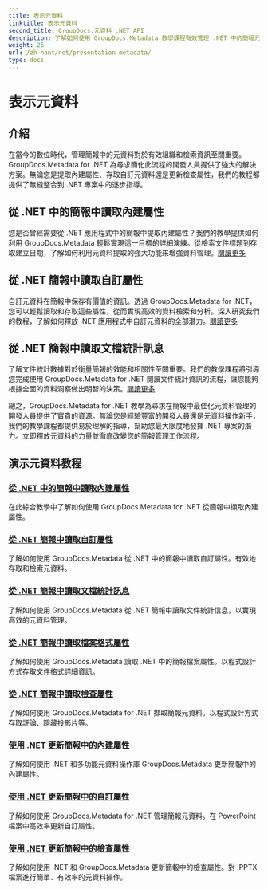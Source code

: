 ```yaml
---
title: 表示元資料
linktitle: 表示元資料
second_title: GroupDocs.元資料 .NET API
description: 了解如何使用 GroupDocs.Metadata 教學課程有效管理 .NET 中的簡報元資料。輕鬆存取內建和自訂屬性。
weight: 25
url: /zh-hant/net/presentation-metadata/
type: docs
---
```

# 表示元資料

## 介紹

在當今的數位時代，管理簡報中的元資料對於有效組織和檢索資訊至關重要。 GroupDocs.Metadata for .NET 為尋求簡化此流程的開發人員提供了強大的解決方案。無論您是提取內建屬性、存取自訂元資料還是更新檢查屬性，我們的教程都提供了無縫整合到 .NET 專案中的逐步指導。

## 從 .NET 中的簡報中讀取內建屬性

您是否曾經需要從 .NET 應用程式中的簡報中提取內建屬性？我們的教學提供如何利用 GroupDocs.Metadata 輕鬆實現這一目標的詳細演練。從檢索文件標題到存取建立日期，了解如何利用元資料提取的強大功能來增強資料管理。[閱讀更多](./read-built-in-properties-presentations/)

## 從 .NET 簡報中讀取自訂屬性

自訂元資料在簡報中保存有價值的資訊。透過 GroupDocs.Metadata for .NET，您可以輕鬆讀取和存取這些屬性，從而實現高效的資料檢索和分析。深入研究我們的教程，了解如何釋放 .NET 應用程式中自訂元資料的全部潛力。[閱讀更多](./read-custom-properties-presentations/)

## 從 .NET 簡報中讀取文檔統計訊息

了解文件統計數據對於衡量簡報的效能和相關性至關重要。我們的教學課程將引導您完成使用 GroupDocs.Metadata for .NET 閱讀文件統計資訊的流程，讓您能夠根據全面的資料洞察做出明智的決策。[閱讀更多](./read-document-statistics-presentations/)

總之，GroupDocs.Metadata for .NET 教學為尋求在簡報中最佳化元資料管理的開發人員提供了寶貴的資源。無論您是經驗豐富的開發人員還是元資料操作新手，我們的教學課程都提供易於理解的指導，幫助您最大限度地發揮 .NET 專案的潛力。立即釋放元資料的力量並徹底改變您的簡報管理工作流程。

## 演示元資料教程
### [從 .NET 中的簡報中讀取內建屬性](./read-built-in-properties-presentations/)
在此綜合教學中了解如何使用 GroupDocs.Metadata for .NET 從簡報中擷取內建屬性。
### [從 .NET 簡報中讀取自訂屬性](./read-custom-properties-presentations/)
了解如何使用 GroupDocs.Metadata 從 .NET 中的簡報中讀取自訂屬性。有效地存取和檢索元資料。
### [從 .NET 簡報中讀取文檔統計訊息](./read-document-statistics-presentations/)
了解如何使用 GroupDocs.Metadata 從 .NET 簡報中讀取文件統計信息，以實現高效的元資料管理。
### [從 .NET 簡報中讀取檔案格式屬性](./read-file-format-properties-presentations/)
了解如何使用 GroupDocs.Metadata 讀取 .NET 中的簡報檔案屬性。以程式設計方式存取文件格式詳細資訊。
### [從 .NET 簡報中讀取檢查屬性](./read-inspection-properties-presentations/)
了解如何使用 GroupDocs.Metadata for .NET 擷取簡報元資料。以程式設計方式存取評論、隱藏投影片等。
### [使用 .NET 更新簡報中的內建屬性](./update-built-in-properties-presentations/)
了解如何使用 .NET 和多功能元資料操作庫 GroupDocs.Metadata 更新簡報中的內建屬性。
### [使用 .NET 更新簡報中的自訂屬性](./update-custom-properties-presentations/)
了解如何使用 GroupDocs.Metadata for .NET 管理簡報元資料。在 PowerPoint 檔案中高效率更新自訂屬性。
### [使用 .NET 更新簡報中的檢查屬性](./update-inspection-properties-presentations/)
了解如何使用 .NET 和 GroupDocs.Metadata 更新簡報中的檢查屬性。對 .PPTX 檔案進行簡單、有效率的元資料操作。